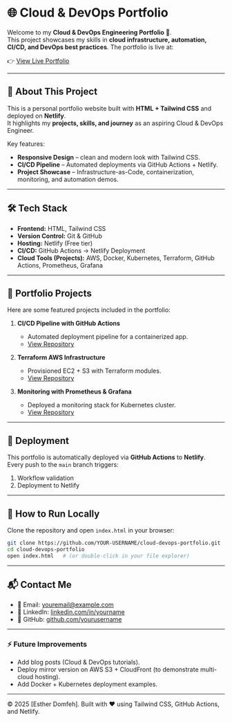 
# 🌐 Cloud & DevOps Portfolio

Welcome to my **Cloud & DevOps Engineering Portfolio** 🚀.  
This project showcases my skills in **cloud infrastructure, automation, CI/CD, and DevOps best practices**. The portfolio is live at:  

👉 [View Live Portfolio](https://estherdomfeh-devops.netlify.app/)

---

## 📖 About This Project
This is a personal portfolio website built with **HTML + Tailwind CSS** and deployed on **Netlify**.  
It highlights my **projects, skills, and journey** as an aspiring Cloud & DevOps Engineer.  

Key features:
- **Responsive Design** – clean and modern look with Tailwind CSS.  
- **CI/CD Pipeline** – Automated deployments via GitHub Actions + Netlify.  
- **Project Showcase** – Infrastructure-as-Code, containerization, monitoring, and automation demos.  

---

## 🛠️ Tech Stack
- **Frontend:** HTML, Tailwind CSS  
- **Version Control:** Git & GitHub  
- **Hosting:** Netlify (Free tier)  
- **CI/CD:** GitHub Actions → Netlify Deployment  
- **Cloud Tools (Projects):** AWS, Docker, Kubernetes, Terraform, GitHub Actions, Prometheus, Grafana  

---

## 📂 Portfolio Projects
Here are some featured projects included in the portfolio:

1. **CI/CD Pipeline with GitHub Actions**  
   - Automated deployment pipeline for a containerized app.  
   - [View Repository](#)

2. **Terraform AWS Infrastructure**  
   - Provisioned EC2 + S3 with Terraform modules.  
   - [View Repository](#)

3. **Monitoring with Prometheus & Grafana**  
   - Deployed a monitoring stack for Kubernetes cluster.  
   - [View Repository](#)

---

## 🚀 Deployment
This portfolio is automatically deployed via **GitHub Actions** to **Netlify**.  
Every push to the `main` branch triggers:
1. Workflow validation  
2. Deployment to Netlify  

---

## 📌 How to Run Locally
Clone the repository and open `index.html` in your browser:  

```bash
git clone https://github.com/YOUR-USERNAME/cloud-devops-portfolio.git
cd cloud-devops-portfolio
open index.html   # (or double-click in your file explorer)
````

---

## 📬 Contact Me

* 📧 Email: [youremail@example.com](mailto:youremail@example.com)
* 💼 LinkedIn: [linkedin.com/in/yourname](https://linkedin.com/in/yourname)
* 🐙 GitHub: [github.com/yourusername](https://github.com/yourusername)

---

### ⚡ Future Improvements

* Add blog posts (Cloud & DevOps tutorials).
* Deploy mirror version on AWS S3 + CloudFront (to demonstrate multi-cloud hosting).
* Add Docker + Kubernetes deployment examples.

---

© 2025 [Esther Domfeh]. Built with ❤️ using Tailwind CSS, GitHub Actions, and Netlify.




